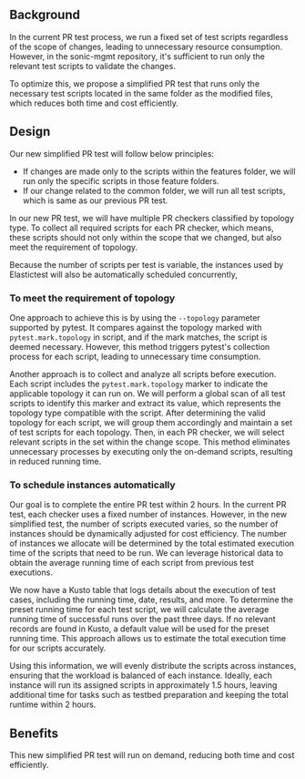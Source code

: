 ## Background
In the current PR test process, we run a fixed set of test scripts regardless of the scope of changes,
leading to unnecessary resource consumption.
However, in the sonic-mgmt repository,
it's sufficient to run only the relevant test scripts to validate the changes.

To optimize this, we propose a simplified PR test
that runs only the necessary test scripts located in the same folder as the modified files,
which reduces both time and cost efficiently.


## Design
Our new simplified PR test will follow below principles:
- If changes are made only to the scripts within the features folder,
we will run only the specific scripts in those feature folders.
- If our change related to the common folder, we will run all test scripts,
which is same as our previous PR test.

In our new PR test, we will have multiple PR checkers classified by topology type.
To collect all required scripts for each PR checker, which means,
these scripts should not only within the scope that we changed, but also meet the requirement of topology.

Because the number of scripts per test is variable,
the instances used by Elastictest will also be automatically scheduled concurrently,


### To meet the requirement of topology
One approach to achieve this is by using the `--topology` parameter supported by pytest.
It compares against the topology marked with `pytest.mark.topology` in script,
and if the mark matches, the script is deemed necessary.
However, this method triggers pytest's collection process for each script,
leading to unnecessary time consumption.

Another approach is to collect and analyze all scripts before execution.
Each script includes the `pytest.mark.topology` marker to indicate the applicable topology it can run on.
We will perform a global scan of all test scripts to identify this marker and extract its value,
which represents the topology type compatible with the script.
After determining the valid topology for each script,
we will group them accordingly and maintain a set of test scripts for each topology.
Then, in each PR checker, we will select relevant scripts in the set within the change scope.
This method eliminates unnecessary processes by executing only the on-demand scripts,
resulting in reduced running time.


### To schedule instances automatically
Our goal is to complete the entire PR test within 2 hours.
In the current PR test, each checker uses a fixed number of instances.
However, in the new simplified test, the number of scripts executed varies,
so the number of instances should be dynamically adjusted for cost efficiency.
The number of instances we allocate will be determined by the total estimated execution time of the scripts that need to be run.
We can leverage historical data to obtain the average running time of each script from previous test executions.

We now have a Kusto table that logs details about the execution of test cases,
including the running time, date, results, and more.
To determine the preset running time for each test script,
we will calculate the average running time of successful runs over the past three days.
If no relevant records are found in Kusto, a default value will be used for the preset running time.
This approach allows us to estimate the total execution time for our scripts accurately.

Using this information, we will evenly distribute the scripts across instances,
ensuring that the workload is balanced of each instance.
Ideally, each instance will run its assigned scripts in approximately 1.5 hours,
leaving additional time for tasks such as testbed preparation and keeping the total runtime within 2 hours.

## Benefits
This new simplified PR test will run on demand, reducing both time and cost efficiently.
